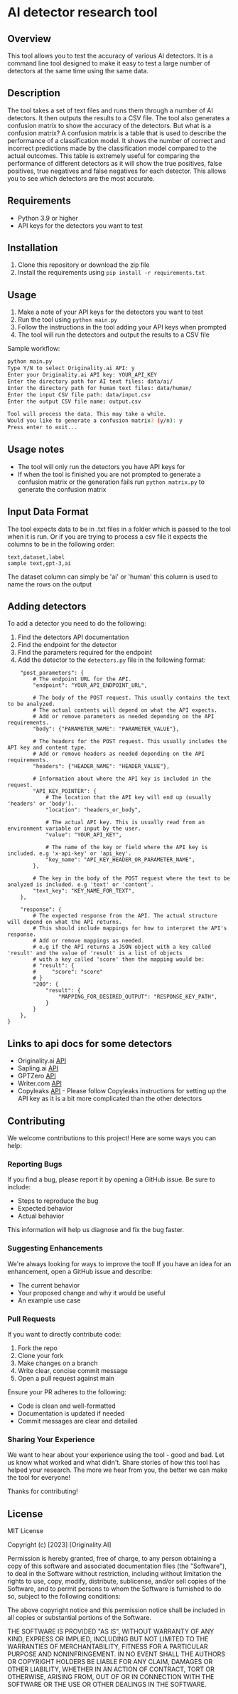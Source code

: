 # AI detector research tool

## Overview

This tool allows you to test the accuracy of various AI detectors. It is a command line tool designed to make it easy to test a large number of detectors at the same time using the same data.

## Description

The tool takes a set of text files and runs them through a number of AI detectors. It then outputs the results to a CSV file. The tool also generates a confusion matrix to show the accuracy of the detectors. But what is a confusion matrix? A confusion matrix is a table that is used to describe the performance of a classification model. It shows the number of correct and incorrect predictions made by the classification model compared to the actual outcomes. This table is extremely useful for comparing the performance of different detectors as it will show the true positives, false positives, true negatives and false negatives for each detector. This allows you to see which detectors are the most accurate.

## Requirements

- Python 3.9 or higher
- API keys for the detectors you want to test

## Installation

1. Clone this repository or download the zip file
2. Install the requirements using `pip install -r requirements.txt`

## Usage

1. Make a note of your API keys for the detectors you want to test
2. Run the tool using `python main.py`
3. Follow the instructions in the tool adding your API keys when prompted
4. The tool will run the detectors and output the results to a CSV file

Sample workflow:

```bash
python main.py
Type Y/N to select Originality.ai API: y
Enter your Originality.ai API key: YOUR_API_KEY
Enter the directory path for AI text files: data/ai/
Enter the directory path for human text files: data/human/
Enter the input CSV file path: data/input.csv
Enter the output CSV file name: output.csv

Tool will process the data. This may take a while.
Would you like to generate a confusion matrix? (y/n): y
Press enter to exit...
```

## Usage notes

- The tool will only run the detectors you have API keys for
- If when the tool is finished you are not prompted to generate a confusion matrix or the generation fails run `python matrix.py` to generate the confusion matrix

## Input Data Format

The tool expects data to be in .txt files in a folder which is passed to the tool when it is run.
Or if you are trying to process a csv file it expects the columns to be in the following order:

```csv
text,dataset,label
sample text,gpt-3,ai
```

The dataset column can simply be 'ai' or 'human' this column is used to name the rows on the output

## Adding detectors

To add a detector you need to do the following:

1. Find the detectors API documentation
2. Find the endpoint for the detector
3. Find the parameters required for the endpoint
4. Add the detector to the `detectors.py` file in the following format:

```"YOUR_DETECTOR_NAME": {
    "post_parameters": {
        # The endpoint URL for the API.
        "endpoint": "YOUR_API_ENDPOINT_URL",

        # The body of the POST request. This usually contains the text to be analyzed.
        # The actual contents will depend on what the API expects.
        # Add or remove parameters as needed depending on the API requirements.
        "body": {"PARAMETER_NAME": "PARAMETER_VALUE"},

        # The headers for the POST request. This usually includes the API key and content type.
        # Add or remove headers as needed depending on the API requirements.
        "headers": {"HEADER_NAME": "HEADER_VALUE"},

        # Information about where the API key is included in the request.
        "API_KEY_POINTER": {
            # The location that the API key will end up (usually 'headers' or 'body').
            "location": "headers_or_body",

            # The actual API key. This is usually read from an environment variable or input by the user.
            "value": "YOUR_API_KEY",

            # The name of the key or field where the API key is included. e.g 'x-api-key' or 'api_key'.
            "key_name": "API_KEY_HEADER_OR_PARAMETER_NAME",
        },

        # The key in the body of the POST request where the text to be analyzed is included. e.g 'text' or 'content'.
        "text_key": "KEY_NAME_FOR_TEXT",
    },

    "response": {
        # The expected response from the API. The actual structure will depend on what the API returns.
        # This should include mappings for how to interpret the API's response.
        # Add or remove mappings as needed.
        # e.g if the API returns a JSON object with a key called 'result' and the value of 'result' is a list of objects
        # with a key called 'score' then the mapping would be:
        # "result": {
        #     "score": "score"
        # }
        "200": {
            "result": {
                "MAPPING_FOR_DESIRED_OUTPUT": "RESPONSE_KEY_PATH",
            }
        }
    },
}
```

## Links to api docs for some detectors

- Originality.ai [API](https://docs.originality.ai/)
- Sapling.ai [API](https://sapling.ai/docs/api/detector)
- GPTZero [API](https://gptzero.stoplight.io/docs/gptzero-api/d2144a785776b-ai-detection-on-single-string)
- Writer.com [API](https://dev.writer.com/reference/contentdetectorapi)
- Copyleaks [API](https://api.copyleaks.com/documentation/v3) - Please follow Copyleaks instructions for setting up the API key as it is a bit more complicated than the other detectors

## Contributing

We welcome contributions to this project! Here are some ways you can help:

### Reporting Bugs

If you find a bug, please report it by opening a GitHub issue. Be sure to include:

- Steps to reproduce the bug
- Expected behavior
- Actual behavior

This information will help us diagnose and fix the bug faster.

### Suggesting Enhancements

We're always looking for ways to improve the tool! If you have an idea for an enhancement, open a GitHub issue and describe:

- The current behavior
- Your proposed change and why it would be useful
- An example use case

### Pull Requests

If you want to directly contribute code:

1. Fork the repo
2. Clone your fork
3. Make changes on a branch
4. Write clear, concise commit message
5. Open a pull request against main

Ensure your PR adheres to the following:

- Code is clean and well-formatted
- Documentation is updated if needed
- Commit messages are clear and detailed

### Sharing Your Experience

We want to hear about your experience using the tool - good and bad. Let us know what worked and what didn't. Share stories of how this tool has helped your research. The more we hear from you, the better we can make the tool for everyone!

Thanks for contributing!

## License

MIT License

Copyright (c) [2023] [Originality.AI]

Permission is hereby granted, free of charge, to any person obtaining a copy
of this software and associated documentation files (the "Software"), to deal
in the Software without restriction, including without limitation the rights
to use, copy, modify, distribute, sublicense, and/or sell
copies of the Software, and to permit persons to whom the Software is
furnished to do so, subject to the following conditions:

The above copyright notice and this permission notice shall be included in all
copies or substantial portions of the Software.

THE SOFTWARE IS PROVIDED "AS IS", WITHOUT WARRANTY OF ANY KIND, EXPRESS OR
IMPLIED, INCLUDING BUT NOT LIMITED TO THE WARRANTIES OF MERCHANTABILITY,
FITNESS FOR A PARTICULAR PURPOSE AND NONINFRINGEMENT. IN NO EVENT SHALL THE
AUTHORS OR COPYRIGHT HOLDERS BE LIABLE FOR ANY CLAIM, DAMAGES OR OTHER
LIABILITY, WHETHER IN AN ACTION OF CONTRACT, TORT OR OTHERWISE, ARISING FROM,
OUT OF OR IN CONNECTION WITH THE SOFTWARE OR THE USE OR OTHER DEALINGS IN THE
SOFTWARE.
